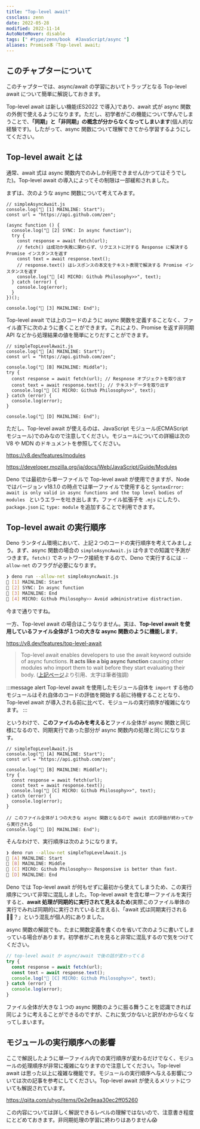 ```yaml
---
title: "Top-level await"
cssclass: zenn
date: 2022-05-28
modified: 2022-11-14
AutoNoteMover: disable
tags: [" #type/zenn/book  #JavaScript/async "]
aliases: Promise本『Top-level await』
---
```


## このチャプターについて

このチャプターでは、async/await の学習においてトラップとなる Top-level await について簡単に解説しておきます。

Top-level await は新しい機能(ES2022 で導入)であり、await 式が async 関数の外側で使えるようになります。ただし、初学者がこの機能について学んでしまうことで、**「同期」と「非同期」の概念が分からなくなってしまいます**(個人的な経験です)。したがって、async 関数について理解できてから学習するようにしてください。

## Top-level await とは

通常、await 式は async 関数内でのみしか利用できません(かつてはそうでした)。Top-level await の導入によってその制限は一部緩和されました。

まずは、次のような async 関数について考えてみます。

```js:async 関数
// simpleAsyncAwait.js
console.log("🦖 [1] MAINLINE: Start");
const url = "https://api.github.com/zen";

(async function () {
  console.log("🦖 [2] SYNC: In async function");
  try {
    const response = await fetch(url);
    // fetch() は成功か失敗に関わらず、リクエストに対する Response に解決する Promise インスタンスを返す
    const text = await response.text();
    // response.text() はレスポンスの本文をテキスト表現で解決する Promise インスタンスを返す
    console.log("👦 [4] MICRO: Github Philosophy>>", text);
  } catch (error) {
    console.log(error); 
  }
})();

console.log("🦖 [3] MAINLINE: End");
```

Top-level await では上のコードのように async 関数を定義することなく、ファイル直下に次のように書くことができます。これにより、Promise を返す非同期 API などから処理結果の値を簡単にとりだすことができます。

```js:Top-level await
// simpleTopLevelAwait.js
console.log("🦖 [A] MAINLINE: Start");
const url = "https://api.github.com/zen";

console.log("🦖 [B] MAINLINE: Middle");
try {
  const response = await fetch(url); // Respnose オブジェクトを取り出す
  const text = await response.text(); // テキストデータを取り出す
  console.log("👦 [C] MICRO: Github Philosophy>>", text);
} catch (error) {
  console.log(error); 
}

console.log("🦖 [D] MAINLINE: End");
```

ただし、Top-level await が使えるのは、JavaScript モジュール(ECMAScript モジュール)でのみなので注意してください。モジュールについての詳細は次の V8 や MDN のドキュメントを参照してください。

https://v8.dev/features/modules

https://developer.mozilla.org/ja/docs/Web/JavaScript/Guide/Modules

Deno では最初から単一ファイルで Top-level await が使用できますが、Node ではバージョン v18.1.0 の時点では単一ファイルで使用すると `SyntaxError: await is only valid in async functions and the top level bodies of modules
` というエラーを吐き出します。ファイル拡張子を `.mjs` にしたり、`package.json` に `type: module` を追加することで利用できます。

## Top-level await の実行順序

Deno ランタイム環境において、上記２つのコードの実行順序を考えてみましょう。まず、async 関数の場合の `simpleAsyncAwait.js` は今までの知識で予測がつきます。`fetch()` でネットワーク接続をするので、Deno で実行するには `--allow-net` のフラグが必要になります。

```sh
❯ deno run --allow-net simpleAsyncAwait.js
🦖 [1] MAINLINE: Start
🦖 [2] SYNC: In async function
🦖 [3] MAINLINE: End
👦 [4] MICRO: Github Philosophy>> Avoid administrative distraction.
```

今まで通りですね。

一方、Top-level await の場合はこうなりません。実は、**Top-level await を使用しているファイル全体が１つの大きな async 関数のように機能します**。

https://v8.dev/features/top-level-await

>Top-level await enables developers to use the await keyword outside of async functions. **It acts like a big async function** causing other modules who import them to wait before they start evaluating their body.
>([上記ページ](https://v8.dev/features/top-level-await)より引用、太字は筆者強調)

:::message alert
Top-level await を使用したモジュール自体を `import` する他のモジュールはそれ自体のコードの評価を開始する前に待機することとなり、Top-level await が導入される前に比べて、モジュールの実行順序が複雑になります。
:::

というわけで、**このファイルのみを考えると**ファイル全体が async 関数と同じ様になるので、同期実行であった部分が async 関数内の処理と同じになります。

```js:Top-level await
// simpleTopLevelAwait.js
console.log("🦖 [A] MAINLINE: Start");
const url = "https://api.github.com/zen";

console.log("🦖 [B] MAINLINE: Middle");
try {
  const response = await fetch(url);
  const text = await response.text();
  console.log("👦 [C] MICRO: Github Philosophy>>", text);
} catch (error) {
  console.log(error); 
}

// このファイル全体が１つの大きな async 関数となるので await 式の評価が終わってから実行される
console.log("🦖 [D] MAINLINE: End");
```

そんなわけで、実行順序は次のようになります。

```sh
❯ deno run --allow-net simpleTopLevelAwait.js
🦖 [A] MAINLINE: Start
🦖 [B] MAINLINE: Middle
👦 [C] MICRO: Github Philosophy>> Responsive is better than fast.
🦖 [D] MAINLINE: End
```

Deno では Top-level await が何もせずに最初から使えてしまうため、この実行順序について非常に混乱しました。Top-level await を含む単一ファイルを実行すると、**await 処理が同期的に実行されて見えるため**(実際このファイル単体の実行でみれば同期的に実行されていると言える)、「await 式は同期実行される😵‍💫？」という混乱が個人的にありました。

async 関数の解説でも、たまに関数定義を書くのを省いて次のように書いてしまっている場合があります。初学者がこれを見ると非常に混乱するので気をつけてください。

```js
// top-level await か async/await で後の話が変わってくる
try {
  const response = await fetch(url);
  const text = await response.text();
  console.log("👦 [C] MICRO: Github Philosophy>>", text);
} catch (error) {
  console.log(error);
}
```

ファイル全体が大きな１つの async 関数のように振る舞うことを認識できれば同じように考えることができるのですが、これに気づかないと訳がわからなくなってしまいます。

## モジュールの実行順序への影響

ここで解説したように単一ファイル内での実行順序が変わるだけでなく、モジュールの処理順序が非常に複雑になりますので注意してください。Top-level await は思った以上に複雑な機能です。モジュールの実行順序へ与える影響については次の記事を参考にしてください。Top-level await が使えるメリットについても解説されています。

https://qiita.com/uhyo/items/0e2e9eaa30ec2ff05260

この内容については詳しく解説できるレベルの理解ではないので、注意書き程度にとどめておきます。非同期処理の学習に終わりはありません😱
